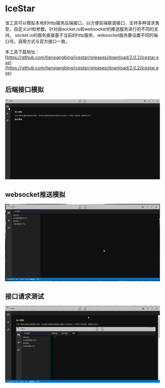 # IceStar
该工具可以模拟本地的http服务后端接口，以方便前端联调接口，支持多种请求类型，自定义url和参数。针对由socket.io和websocket的推送服务进行的不同的支持。
socket.io的服务直接基于当前的http服务，websocket服务要设置不同的端口号。调用方式与官方接口一致。

本工具下载地址：
[https://github.com/tianxiangbing/icestar/releases/download/2.0.2/icestar.exe](https://github.com/tianxiangbing/icestar/releases/download/2.0.2/icestar.exe)

## 后端接口模拟
![mock](docs/imgs/mock.gif)
## websocket推送模拟
![wsmock](docs/imgs/wsmock.gif)
## 接口请求测试
![post](docs/imgs/post.gif)